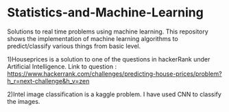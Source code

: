 # Statistics-and-Machine-Learning
Solutions to real time problems using machine learning. This repository shows the implementation of machine learning algorithms to predict/classify various things from basic level.

1)Houseprices is a solution to one of the questions in hackerRank under Artificial Intelligence. 
Link to question : https://www.hackerrank.com/challenges/predicting-house-prices/problem?h_r=next-challenge&h_v=zen 

2)Intel image classification is a kaggle problem. I have used CNN to classify the images.

